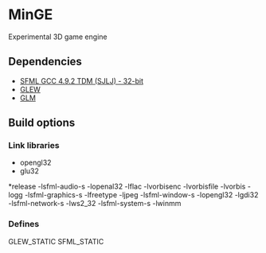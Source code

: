 # MinGE

Experimental 3D game engine

## Dependencies
* [SFML GCC 4.9.2 TDM (SJLJ) - 32-bit](https://www.sfml-dev.org/download/sfml/2.4.2/index-fr.php)
* [GLEW](http://glew.sourceforge.net/index.html)
* [GLM](https://github.com/g-truc/glm/releases/tag/0.9.9-a2)

## Build options

### Link libraries
* opengl32
* glu32

*release
-lsfml-audio-s
-lopenal32
-lflac
-lvorbisenc
-lvorbisfile
-lvorbis
-logg
-lsfml-graphics-s
-lfreetype
-ljpeg
-lsfml-window-s
-lopengl32
-lgdi32
-lsfml-network-s
-lws2_32
-lsfml-system-s
-lwinmm

### Defines
GLEW_STATIC
SFML_STATIC
